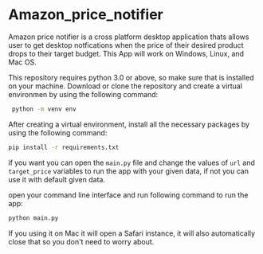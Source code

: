 # Amazon_price_notifier

Amazon price notifier is a cross platform desktop application thats allows user to get desktop notfications when the price of their desired product drops to their target budget. This App will work on Windows, Linux, and Mac OS.

This repository requires python 3.0 or above, so make sure that is installed on your machine. Download or clone the repository and create a virtual environmen by using the following command:

```bash
 python -m venv env
```
After creating a virtual environment, install all the necessary packages by using the following command:
```bash
pip install -r requirements.txt
```
if you want you can open the `main.py` file and change the values of `url` and `target_price` variables to run the app with your given data, if not you can use it with default given data.


open your command line interface and run following command to run the app:
```bash
python main.py
```
If you using it on Mac it will open a Safari instance, it will also automatically close that so you don't need to worry about.
